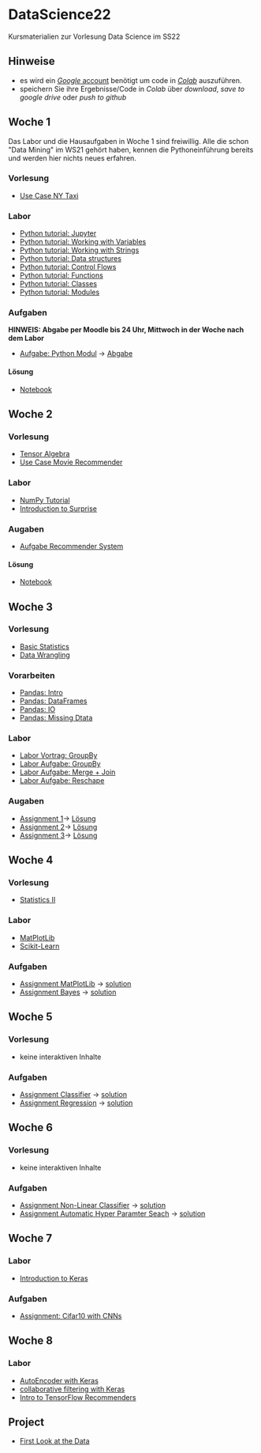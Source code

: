 # DataScience22
Kursmaterialien zur Vorlesung Data Science im SS22


## Hinweise
* es wird ein  [*Google* account](https://accounts.google.com/signup/v2/webcreateaccount?hl=en&flowName=GlifWebSignIn&flowEntry=SignUp) benötigt um code in [*Colab*](https://colab.research.google.com) auszuführen.
* speichern Sie ihre Ergebnisse/Code in *Colab* über *download*, *save to google drive* oder *push to github* 

## Woche 1
Das Labor und die Hausaufgaben in Woche 1 sind freiwillig. Alle die schon "Data Mining" im WS21 gehört haben, kennen die Pythoneinführung bereits und werden hier nichts neues erfahren.

### Vorlesung
* [Use Case NY Taxi](https://colab.research.google.com/github/keuperj/DataScience22/blob/main/week_1/UseCase_NY_Taxi.ipynb)

### Labor
* [Python tutorial: Jupyter](https://colab.research.google.com/github/keuperj/DataScience22/blob/main/Python_Tutorial/00_Jupyter-Intro.ipynb)
* [Python tutorial: Working with Variables](https://colab.research.google.com/github/keuperj/DataScience22/blob/main/Python_Tutorial/01_variables.ipynb)
* [Python tutorial: Working with Strings](https://colab.research.google.com/github/keuperj/DataScience22/blob/main/Python_Tutorial/02_strings.ipynb)
* [Python tutorial: Data structures](https://colab.research.google.com/github/keuperj/DataScience22/blob/main/Python_Tutorial/03_data_structures.ipynb)
* [Python tutorial: Control Flows](https://colab.research.google.com/github/keuperj/DataScience22/blob/main/Python_Tutorial/04_control_flow.ipynb)
* [Python tutorial: Functions](https://colab.research.google.com/github/keuperj/DataScience22/blob/main/Python_Tutorial/05_functions.ipynb)
* [Python tutorial: Classes](https://colab.research.google.com/github/keuperj/DataScience22/blob/main/Python_Tutorial/06_classes.ipynb)
* [Python tutorial: Modules](https://colab.research.google.com/github/keuperj/DataScience22/blob/main/Python_Tutorial/07_modules.ipynb)


### Aufgaben
**HINWEIS: Abgabe per Moodle bis 24 Uhr, Mittwoch in der Woche nach dem Labor**

* [Aufgabe: Python Modul](https://colab.research.google.com/github/keuperj/DataScience22/blob/main/week_1/Aufgabe_Python.ipynb) -> [Abgabe](https://elearning.hs-offenburg.de/moodle/course/view.php?id=5869#section-1)
#### Lösung
* [Notebook](https://colab.research.google.com/github/keuperj/DataScience22/blob/main/week_1/Solution/Solution_Aufgabe_Python.ipynb)


## Woche 2

### Vorlesung
* [Tensor Algebra](https://colab.research.google.com/github/keuperj/DataScience22/blob/main/week_2/Tensor_Algebra.ipynb)
* [Use Case Movie Recommender](https://colab.research.google.com/github/keuperj/DataScience22/blob/main/week_2/UseCase_RecommendationSystems.ipynb)

### Labor
* [NumPy Tutorial](https://colab.research.google.com/github/keuperj/DataScience22/blob/main/week_2/Introduction_to__Numpy.ipynb)
* [Introduction to Surprise](https://colab.research.google.com/github/keuperj/DataScience22/blob/main/week_2/Surprise.ipynb)

### Augaben
* [Aufgabe Recommender System](https://colab.research.google.com/github/keuperj/DataScience22/blob/main/week_2/Assignment_2_recommender.ipynb)
#### Lösung
* [Notebook](https://colab.research.google.com/github/keuperj/DataScience22/blob/main/week_2/Assignment_2_solution.ipynb)

## Woche 3

### Vorlesung
* [Basic Statistics](https://colab.research.google.com/github/keuperj/DataScience22/blob/main/week_3/Basic_Statistics.ipynb)
* [Data Wrangling](https://colab.research.google.com/github/keuperj/DataScience22/blob/main/week_3/Data_Wrangling.ipynb)

### Vorarbeiten
* [Pandas: Intro](https://colab.research.google.com/github/keuperj/DataScience22/blob/main/week_3/Lab_01_pandas_Intro.ipynb)
* [Pandas: DataFrames](https://colab.research.google.com/github/keuperj/DataScience22/blob/main/week_3/Lab_02_pandas_DataFrame.ipynb)
* [Pandas: IO](https://colab.research.google.com/github/keuperj/DataScience22/blob/main/week_3/Lab_03_pandas_IO.ipynb)
* [Pandas: Missing Dtata](https://colab.research.google.com/github/keuperj/DataScience22/blob/main/week_3/Lab_04_pandas_MissingData.ipynb)

### Labor
* [Labor Vortrag: GroupBy](https://colab.research.google.com/github/keuperj/DataScience22/blob/main/week_3/GroupBy.ipynb)
* [Labor Aufgabe: GroupBy](https://colab.research.google.com/github/keuperj/DataScience22/blob/main/week_3/Lab_05_pandas_Group_by.ipynb)
* [Labor Aufgabe: Merge + Join](https://colab.research.google.com/github/keuperj/DataScience22/blob/main/week_3/Lab_06_pandas_MergeandJoin.ipynb)
* [Labor Aufgabe: Reschape](https://colab.research.google.com/github/keuperj/DataScience22/blob/main/week_3/Lab_07_pandas_reshape.ipynb)


### Augaben
* [Assignment 1](https://colab.research.google.com/github/keuperj/DataScience22/blob/main/week_3/Assignment_1.ipynb)-> [Lösung](https://colab.research.google.com/github/keuperj/DataScience22/blob/main/week_3/solution_1.ipynb)
* [Assignment 2](https://colab.research.google.com/github/keuperj/DataScience22/blob/main/week_3/Assignment_2.ipynb)-> [Lösung](https://colab.research.google.com/github/keuperj/DataScience22/blob/main/week_3/solution_2.ipynb)
* [Assignment 3](https://colab.research.google.com/github/keuperj/DataScience22/blob/main/week_3/Assignment_3.ipynb)-> [Lösung](https://colab.research.google.com/github/keuperj/DataScience22/blob/main/week_3/solution_3.ipynb)

## Woche 4
### Vorlesung
* [Statistics II](https://colab.research.google.com/github/keuperj/DataScience22/blob/main/week_4/Statistics_Part_II.ipynb)

### Labor
* [MatPlotLib](https://colab.research.google.com/github/keuperj/DataScience22/blob/main/week_4/Lab_Matplotlib-Intro.ipynb)
* [Scikit-Learn](https://colab.research.google.com/github/keuperj/DataScience22/blob/main/week_4/Scikit_Learn.ipynb)

### Aufgaben
* [Assignment MatPlotLib](https://colab.research.google.com/github/keuperj/DataScience22/blob/main/week_4/Assignment_MatplotLib.ipynb) -> [solution](https://colab.research.google.com/github/keuperj/DataScience22/blob/main/week_4/Assignment_MatplotLib_Solution.ipynb)
* [Assignment Bayes](https://colab.research.google.com/github/keuperj/DataScience22/blob/main/week_4/Assignment_Classification.ipynb) -> [solution](https://colab.research.google.com/github/keuperj/DataScience22/blob/main/week_4/Assignment_Classification_solution.ipynb)

## Woche 5
### Vorlesung
* keine interaktiven Inhalte

### Aufgaben
* [Assignment Classifier](https://colab.research.google.com/github/keuperj/DataScience22/blob/main/week_5/5_a_Classification.ipynb) -> [solution](https://colab.research.google.com/github/keuperj/DataScience22/blob/main/week_5/5_a_Classification_solution.ipynb)
* [Assignment Regression](https://colab.research.google.com/github/keuperj/DataScience22/blob/main/week_5/5_b_Regression_NY_Taxy.ipynb) -> [solution](https://colab.research.google.com/github/keuperj/DataScience22/blob/main/week_5/5_b_Regression_NY_Taxi_solution.ipynb)

## Woche 6
### Vorlesung
* keine interaktiven Inhalte

### Aufgaben
* [Assignment Non-Linear Classifier](https://colab.research.google.com/github/keuperj/DataScience22/blob/main/week_6/6_a_Non-Linear_Classification.ipynb) -> [solution](https://colab.research.google.com/github/keuperj/DataScience22/blob/main/week_6/6_a_Non-Linear_Classification_solution.ipynb)
* [Assignment Automatic Hyper Paramter Seach](https://colab.research.google.com/github/keuperj/DataScience22/blob/main/week_6/6_b_AutoSkLearn_Regression_NY_Taxy.ipynb) -> [solution](https://colab.research.google.com/github/keuperj/DataScience22/blob/main/week_6/6_b_AutoSkLearn_Regression_NY_Taxy_solution.ipynb)

## Woche 7
### Labor
* [Introduction to Keras](https://colab.research.google.com/github/keuperj/DataScience22/blob/main/week_7/keras_intro.ipynb)

### Aufgaben
* [Assignment: Cifar10 with CNNs](https://colab.research.google.com/github/keuperj/DataScience22/blob/main/week_7/Assignment_CNNs.ipynb)

## Woche 8
### Labor
* [AutoEncoder with Keras](https://colab.research.google.com/github/keuperj/DataScience22/blob/main/week_8/KERAS_autoencoder.ipynb)
* [collaborative filtering with Keras](https://colab.research.google.com/github/keuperj/DataScience22/blob/main/week_8/KERAS_collaborative_filtering_movielens.ipynb)
* [Intro to TensorFlow Recommenders](https://colab.research.google.com/github/keuperj/DataScience22/blob/main/week_8/TF_Rec_Example.ipynb)

## Project
* [First Look at the Data](https://colab.research.google.com/github/keuperj/DataScience22/blob/main/project/data.ipynb)
